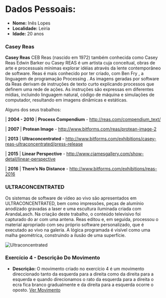 # Dados Pessoais:

* **Nome:** Inês Lopes
* **Localidade:** Leiria
* **Idade:** 20 anos

###  Casey Reas  

**Casey Reas** CEB Reas (nascido em 1972) também conhecida como Casey Reas Edwin Barker ou Casey REAS é um artista cuja conceitual, obras de arte e processuais mínimas explorar idéias através da lente contemporâneo de software.
Reas é mais conhecido por ter criado, com Ben Fry , a linguagem de programação Processing .
As imagens geradas por software da Reas derivam de instruções de texto curto explicando processos que definem uma rede de ações. As instruções são expressas em diferentes mídias, incluindo linguagem natural, código de máquina e simulações de computador, resultando em imagens dinâmicas e estáticas.  

Alguns dos seus trabalhos:

| **2004 - 2010** | **Process Compendium** - http://reas.com/compendium_text/

| **2007** | **Protean Image** - http://www.bitforms.com/reas/protean-image-2

| **2013** | **Ultraconcentrated** - http://www.bitforms.com/exhibitions/casey-reas-ultraconcentrated/press-release

| **2015** | **Linear Perspective** - http://www.cjamesgallery.com/show-detail/linear-perspective

| **2016** | **There’s No Distance** - http://www.bitforms.com/exhibitions/reas-2016


### ULTRACONCENTRATED

 Os sistemas de software de vídeo ao vivo são apresentados em ULTRACONCENTRATED, bem como impressões, peças de alumínio anodizado gravadas a laser e uma escultura iluminada criada com ArandaLasch.
 Na criação deste trabalho, o conteúdo televisivo foi capturado do ar com uma antena. Reas editou e, em seguida, processou o material apropriado com seu próprio software personalizado, que é executado ao vivo na galeria. A lógica programada é visível como uma malha geométrica, construindo a ilusão de uma superfície.


![Ultraconcentrated](https://blog.adafruit.com/wp-content/uploads/2013/08/Screen-Shot-2013-08-29-at-11.02.41-AM.png)

### Exercício 4 - Descrição Do Movimento

* **Descrição:** O movimento criado no exercício 4 é um movimento direccionado tanto da esquerda para a direita como da direita para a esquerda e quando direcionamos o rato da esquerda para a direita o ecra fica branco gradualmente e da direita para a esquerda ocorre o oposto.
[Ver Movimento](Exercicio4/index.html)

